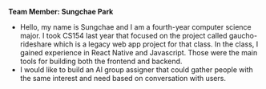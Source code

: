 **Team Member: Sungchae Park**  

* Hello, my name is Sungchae and I am a fourth-year computer science major. I took CS154 last year that focused on the project called gaucho-rideshare which is a legacy web app project for that class. In the class, I gained experience in React Native and Javascript. Those were the main tools for building both the frontend and backend. 
* I would like to build an AI group assigner that could gather people with the same interest and need based on conversation with users.  